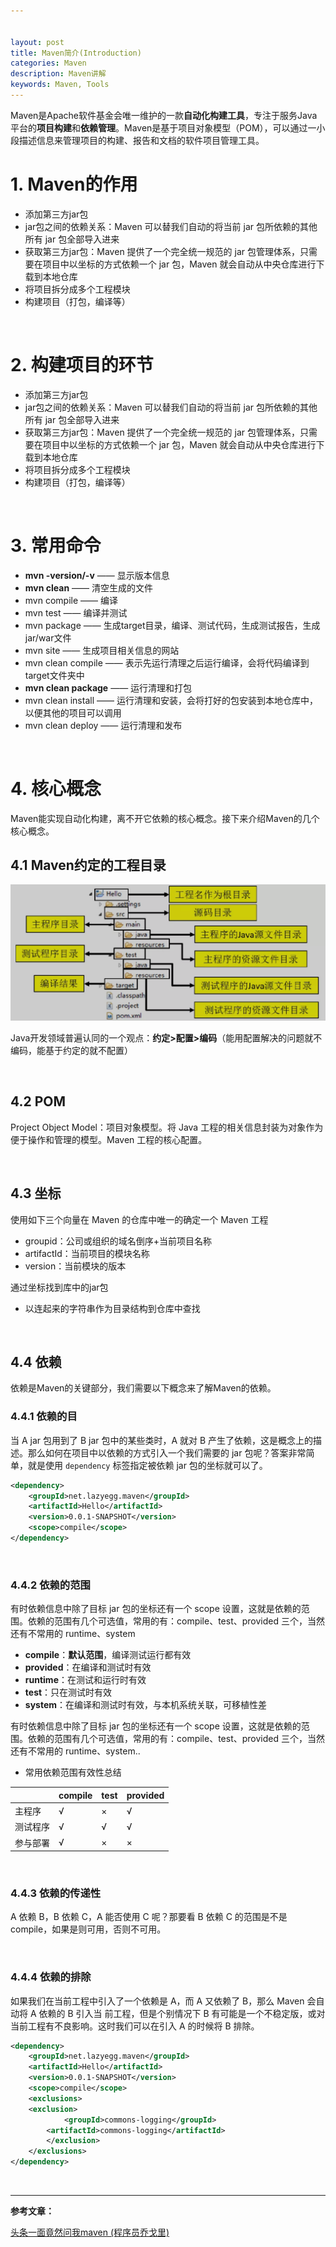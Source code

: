 ```yaml
---


layout: post
title: Maven简介(Introduction)
categories: Maven
description: Maven讲解
keywords: Maven, Tools
---
```


Maven是Apache软件基金会唯一维护的一款**自动化构建工具**，专注于服务Java平台的**项目构建**和**依赖管理**。Maven是基于项目对象模型（POM），可以通过一小段描述信息来管理项目的构建、报告和文档的软件项目管理工具。

# 1. Maven的作用

- 添加第三方jar包
- jar包之间的依赖关系：Maven 可以替我们自动的将当前 jar 包所依赖的其他所有 jar 包全部导入进来
- 获取第三方jar包：Maven 提供了一个完全统一规范的 jar 包管理体系，只需要在项目中以坐标的方式依赖一个 jar 包，Maven 就会自动从中央仓库进行下载到本地仓库
- 将项目拆分成多个工程模块
- 构建项目（打包，编译等）

<br/>

# 2. 构建项目的环节

- 添加第三方jar包
- jar包之间的依赖关系：Maven 可以替我们自动的将当前 jar 包所依赖的其他所有 jar 包全部导入进来
- 获取第三方jar包：Maven 提供了一个完全统一规范的 jar 包管理体系，只需要在项目中以坐标的方式依赖一个 jar 包，Maven 就会自动从中央仓库进行下载到本地仓库
- 将项目拆分成多个工程模块
- 构建项目（打包，编译等）

<br/>

# 3. 常用命令

- **mvn -version/-v** —— 显示版本信息
- **mvn clean** —— 清空生成的文件
- mvn compile  ——  编译
- mvn test  ——  编译并测试
- mvn package  ——  生成target目录，编译、测试代码，生成测试报告，生成jar/war文件
- mvn site  ——  生成项目相关信息的网站
- mvn clean compile  —— 表示先运行清理之后运行编译，会将代码编译到target文件夹中
- **mvn clean package** —— 运行清理和打包
- mvn clean install ——  运行清理和安装，会将打好的包安装到本地仓库中，以便其他的项目可以调用
- mvn clean deploy  —— 运行清理和发布

<br/>

# 4. 核心概念

Maven能实现自动化构建，离不开它依赖的核心概念。接下来介绍Maven的几个核心概念。

## 4.1 Maven约定的工程目录

![maven1](/images/posts/maven_1.png)

Java开发领域普遍认同的一个观点：**约定>配置>编码**（能用配置解决的问题就不编码，能基于约定的就不配置）

<br/>

## 4.2 POM

Project Object Model：项目对象模型。将 Java 工程的相关信息封装为对象作为便于操作和管理的模型。Maven 工程的核心配置。

<br/>

## 4.3 坐标

使用如下三个向量在 Maven 的仓库中唯一的确定一个 Maven 工程

- groupid：公司或组织的域名倒序+当前项目名称
- artifactId：当前项目的模块名称
- version：当前模块的版本

通过坐标找到库中的jar包

- 以连起来的字符串作为目录结构到仓库中查找

<br/>

## 4.4 依赖

依赖是Maven的关键部分，我们需要以下概念来了解Maven的依赖。

### 4.4.1 依赖的目

当 A jar 包用到了 B jar 包中的某些类时，A 就对 B 产生了依赖，这是概念上的描述。那么如何在项目中以依赖的方式引入一个我们需要的 jar 包呢？答案非常简单，就是使用 `dependency` 标签指定被依赖 jar 包的坐标就可以了。

```xml
<dependency>
    <groupId>net.lazyegg.maven</groupId>
    <artifactId>Hello</artifactId>
    <version>0.0.1-SNAPSHOT</version>
    <scope>compile</scope>
</dependency>
```

<br/>

### 4.4.2 依赖的范围

有时依赖信息中除了目标 jar 包的坐标还有一个 scope 设置，这就是依赖的范围。依赖的范围有几个可选值，常用的有：compile、test、provided 三个，当然还有不常用的 runtime、system

- **compile**：**默认范围**，编译测试运行都有效
- **provided**：在编译和测试时有效
- **runtime**：在测试和运行时有效
- **test**：只在测试时有效
- **system**：在编译和测试时有效，与本机系统关联，可移植性差

有时依赖信息中除了目标 jar 包的坐标还有一个 scope 设置，这就是依赖的范围。依赖的范围有几个可选值，常用的有：compile、test、provided 三个，当然还有不常用的 runtime、system..

- 常用依赖范围有效性总结

|          | compile | test | provided |
| :------- | :------ | :--- | :------- |
| 主程序   | √       | ×    | √        |
| 测试程序 | √       | √    | √        |
| 参与部署 | √       | ×    | ×        |

<br/>

### 4.4.3 依赖的传递性

A 依赖 B，B 依赖 C，A 能否使用 C 呢？那要看 B 依赖 C 的范围是不是 compile，如果是则可用，否则不可用。

<br/>

### 4.4.4 依赖的排除

如果我们在当前工程中引入了一个依赖是 A，而 A 又依赖了 B，那么 Maven 会自动将 A 依赖的 B 引入当 前工程，但是个别情况下 B 有可能是一个不稳定版，或对当前工程有不良影响。这时我们可以在引入 A 的时候将 B 排除。

```xml
<dependency>
    <groupId>net.lazyegg.maven</groupId>
    <artifactId>Hello</artifactId>
    <version>0.0.1-SNAPSHOT</version>
    <scope>compile</scope>
    <exclusions>
	<exclusion>
            <groupId>commons-logging</groupId>
	    <artifactId>commons-logging</artifactId>
	    </exclusion>
	</exclusions>
</dependency>
```

<br/>





------

**参考文章：**

[头条一面竟然问我maven (程序员乔戈里)](https://mp.weixin.qq.com/s/NNr6CAs0gWL7-5C6TXPuKg)